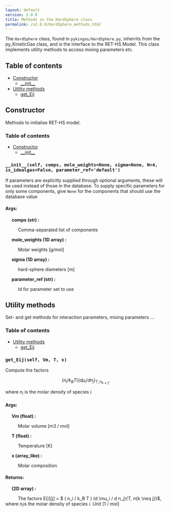 ```yaml
---
layout: default
version: 2.0.0
title: Methods in the HardSphere class
permalink: /v2.0.0/HardSphere_methods.html
---
```


<!--- 
Generated at: 2023-11-06T11:58:35.094028
This is an auto-generated file, generated using the script at KineticGas/pyUtils/markdown_from_docstrings.py
The file is created by parsing the docstrings of the methods in the 
HardSphere class. For instructions on how to use the parser routines, see the
file KineticGas/pyUtils/markdown_from_docstrings.py--->

The `HardSphere` class, found in `pykingas/HardSphere.py`, inherrits from the py_KineticGas class, and  is the interface to the 
RET-HS Model. This class implements utility methods to access mixing parameters etc.

## Table of contents
  * [Constructor](#constructor)
    * [\_\_init\_\_](#__init__self-comps-mole_weightsnone-sigmanone-n4-is_idealgasfalse-parameter_refdefault)
  * [Utility methods](#utility-methods)
    * [get_Eij](#get_eijself-vm-t-x)

## Constructor

Methods to initialise RET-HS model.

### Table of contents
  * [Constructor](#constructor)
    * [\_\_init\_\_](#__init__self-comps-mole_weightsnone-sigmanone-n4-is_idealgasfalse-parameter_refdefault)


### `__init__(self, comps, mole_weights=None, sigma=None, N=4, is_idealgas=False, parameter_ref='default')`
If parameters are explicitly supplied through optional arguments, these will be used instead of those in the database.
To supply specific parameters for only some components, give `None` for the components that should use the database
value


#### Args:

&nbsp;&nbsp;&nbsp;&nbsp; **comps (str) :** 

&nbsp;&nbsp;&nbsp;&nbsp; &nbsp;&nbsp;&nbsp;&nbsp;  Comma-separated list of components

&nbsp;&nbsp;&nbsp;&nbsp; **mole_weights (1D array) :** 

&nbsp;&nbsp;&nbsp;&nbsp; &nbsp;&nbsp;&nbsp;&nbsp;  Molar weights [g/mol]

&nbsp;&nbsp;&nbsp;&nbsp; **sigma (1D array) :** 

&nbsp;&nbsp;&nbsp;&nbsp; &nbsp;&nbsp;&nbsp;&nbsp;  hard-sphere diameters [m]

&nbsp;&nbsp;&nbsp;&nbsp; **parameter_ref (str) :** 

&nbsp;&nbsp;&nbsp;&nbsp; &nbsp;&nbsp;&nbsp;&nbsp;  Id for parameter set to use

## Utility methods

Set- and get methods for interaction parameters, mixing parameters ...

### Table of contents
  * [Utility methods](#utility-methods)
    * [get_Eij](#get_eijself-vm-t-x)


### `get_Eij(self, Vm, T, x)`
Compute the factors

$$ ( n_i / k_B T ) (d \mu_i / d n_j)_{T, n_{k \neq j}}, $$

where $n_i$ is the molar density of species $i$.


#### Args:

&nbsp;&nbsp;&nbsp;&nbsp; **Vm (float) :** 

&nbsp;&nbsp;&nbsp;&nbsp; &nbsp;&nbsp;&nbsp;&nbsp;  Molar volume [m3 / mol]

&nbsp;&nbsp;&nbsp;&nbsp; **T (float) :** 

&nbsp;&nbsp;&nbsp;&nbsp; &nbsp;&nbsp;&nbsp;&nbsp;  Temperature [K]

&nbsp;&nbsp;&nbsp;&nbsp; **x (array_like) :** 

&nbsp;&nbsp;&nbsp;&nbsp; &nbsp;&nbsp;&nbsp;&nbsp;  Molar composition

#### Returns:

&nbsp;&nbsp;&nbsp;&nbsp; **(2D array) :** 

&nbsp;&nbsp;&nbsp;&nbsp; &nbsp;&nbsp;&nbsp;&nbsp;  The factors E[i][j] = $ ( n_i / k_B T ) (d \mu_i / d n_j)_{T, n_{k \neq j}}$, where $n_i$is the molar density of species $i$. Unit [1 / mol]

